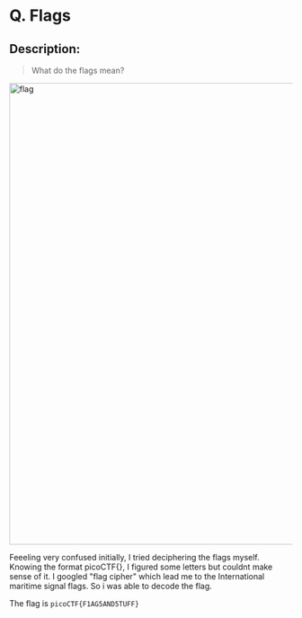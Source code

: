 # Q. Flags

## Description:
> What do the flags mean?
<img width="821" alt="flag" src="https://github.com/saanvivi/picoCTF-writeup/assets/145047724/5db9ab53-c5c6-443a-9e5d-30c14e8f5865">
<p> Feeeling very confused initially, I tried deciphering the flags myself. Knowing the format picoCTF{}, I figured some letters but couldnt make sense of it. I googled "flag cipher" which lead me to the International maritime signal flags. So i was able to decode the flag. </p>

The flag is `picoCTF{F1AG5AND5TUFF}`
